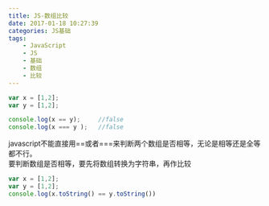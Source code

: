 ```yaml
---
title: JS-数组比较
date: 2017-01-18 10:27:39
categories: JS基础
tags:
    - JavaScript
    - JS
    - 基础
    - 数组
    - 比较
---
```

```javascript
var x = [1,2];
var y = [1,2];

console.log(x == y);     //false
console.log(x === y );   //false
```
javascript不能直接用==或者===来判断两个数组是否相等，无论是相等还是全等都不行。   
要判断数组是否相等，要先将数组转换为字符串，再作比较
```javascript
var x = [1,2];
var y = [1,2];
console.log(x.toString() == y.toString())
```
